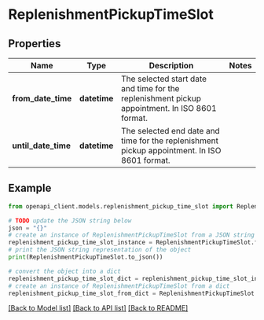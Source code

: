 # ReplenishmentPickupTimeSlot


## Properties

Name | Type | Description | Notes
------------ | ------------- | ------------- | -------------
**from_date_time** | **datetime** | The selected start date and time for the replenishment pickup appointment. In ISO 8601 format. | 
**until_date_time** | **datetime** | The selected end date and time for the replenishment pickup appointment. In ISO 8601 format. | 

## Example

```python
from openapi_client.models.replenishment_pickup_time_slot import ReplenishmentPickupTimeSlot

# TODO update the JSON string below
json = "{}"
# create an instance of ReplenishmentPickupTimeSlot from a JSON string
replenishment_pickup_time_slot_instance = ReplenishmentPickupTimeSlot.from_json(json)
# print the JSON string representation of the object
print(ReplenishmentPickupTimeSlot.to_json())

# convert the object into a dict
replenishment_pickup_time_slot_dict = replenishment_pickup_time_slot_instance.to_dict()
# create an instance of ReplenishmentPickupTimeSlot from a dict
replenishment_pickup_time_slot_from_dict = ReplenishmentPickupTimeSlot.from_dict(replenishment_pickup_time_slot_dict)
```
[[Back to Model list]](../README.md#documentation-for-models) [[Back to API list]](../README.md#documentation-for-api-endpoints) [[Back to README]](../README.md)



